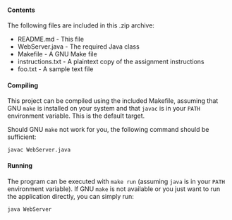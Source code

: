 #### Contents
The following files are included in this .zip archive:
* README.md - This file
* WebServer.java - The required Java class
* Makefile - A GNU Make file
* instructions.txt - A plaintext copy of the assignment instructions
* foo.txt - A sample text file

#### Compiling
This project can be compiled using the included Makefile, assuming that GNU
`make` is installed on your system and that `javac` is in your `PATH` environment
variable.  This is the default target.

Should GNU `make` not work for you, the following command should be sufficient:

	javac WebServer.java

#### Running
The program can be executed with `make run` (assuming `java` is in your `PATH`
environment variable).  If GNU `make` is not available or you just want to run
the application directly, you can simply run:

	java WebServer
